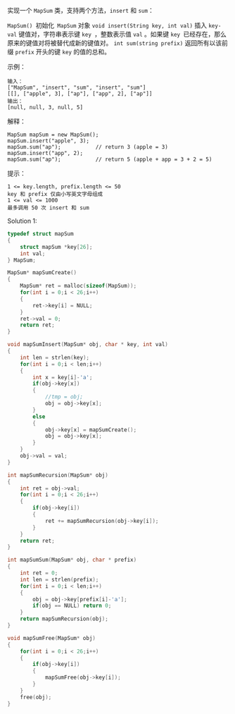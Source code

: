 实现一个 `MapSum` 类，支持两个方法，`insert` 和 `sum`：

`MapSum() `初始化` MapSum` 对象
`void insert(String key, int val)` 插入 `key-val` 键值对，字符串表示键 `key `，整数表示值 `val` 。如果键 `key `已经存在，那么原来的键值对将被替代成新的键值对。
`int sum(string prefix)` 返回所有以该前缀 `prefix` 开头的键 `key` 的值的总和。
 

示例：
```
输入：
["MapSum", "insert", "sum", "insert", "sum"]
[[], ["apple", 3], ["ap"], ["app", 2], ["ap"]]
输出：
[null, null, 3, null, 5]
```
解释：
```
MapSum mapSum = new MapSum();
mapSum.insert("apple", 3);  
mapSum.sum("ap");           // return 3 (apple = 3)
mapSum.insert("app", 2);    
mapSum.sum("ap");           // return 5 (apple + app = 3 + 2 = 5)
```

提示：
```
1 <= key.length, prefix.length <= 50
key 和 prefix 仅由小写英文字母组成
1 <= val <= 1000
最多调用 50 次 insert 和 sum
```

Solution 1:
```c
typedef struct mapSum 
{
    struct mapSum *key[26];
    int val;
} MapSum;

MapSum* mapSumCreate() 
{
    MapSum* ret = malloc(sizeof(MapSum));
    for(int i = 0;i < 26;i++)
    {
        ret->key[i] = NULL;
    }
    ret->val = 0;
    return ret;
}

void mapSumInsert(MapSum* obj, char * key, int val) 
{
    int len = strlen(key);
    for(int i = 0;i < len;i++)
    {
        int x = key[i]-'a';
        if(obj->key[x])
        {
            //tmp = obj;
            obj = obj->key[x];
        }
        else
        {
            obj->key[x] = mapSumCreate();
            obj = obj->key[x];
        }
    }
    obj->val = val;
}

int mapSumRecursion(MapSum* obj)
{
    int ret = obj->val;
    for(int i = 0;i < 26;i++)
    {
        if(obj->key[i])
        {
            ret += mapSumRecursion(obj->key[i]);
        }
    }
    return ret;
}

int mapSumSum(MapSum* obj, char * prefix) 
{
    int ret = 0;
    int len = strlen(prefix);
    for(int i = 0;i < len;i++)
    {
        obj = obj->key[prefix[i]-'a'];
        if(obj == NULL) return 0;
    }
    return mapSumRecursion(obj);
}

void mapSumFree(MapSum* obj) 
{
    for(int i = 0;i < 26;i++)
    {
        if(obj->key[i])
        {
            mapSumFree(obj->key[i]);
        }
    }  
    free(obj); 
}
```